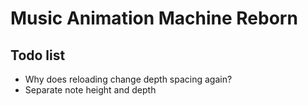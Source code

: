 # Music Animation Machine Reborn

## Todo list

- Why does reloading change depth spacing again?
- Separate note height and depth
